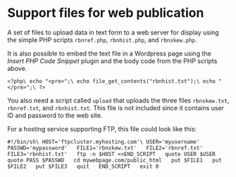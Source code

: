# Support files for web publication
A set of files to upload data in text form to a web server for display using 
the simple PHP scripts `rbnref.php`, `rbnhist.php`, and `rbnskew.php`.

It is also possible to embed the text file in a Wordpress page using
the *Insert PHP Code Snippet* plugin and the body code from the PHP scripts above. 

`<?php\
    echo "<pre>";\
    echo file_get_contents("rbnhist.txt");\
    echo "</pre>";\
?>`

You also need a script called `upload` that uploads the three files `rbnskew.txt`, 
`rbnref.txt`, and `rbnhist.txt`. This file is not included since it contains user 
ID and password to the web site.

For a hosting service supporting FTP, this file could look like this:

`#!/bin/sh\
HOST='ftpcluster.myhosting.com'\
USER='myusername'  
PASSWD='mypassword'  
FILE1='rbnskew.txt'  
FILE2='rbnref.txt'  
FILE3='rbnhist.txt'  
ftp -n $HOST <<END_SCRIPT  
quote USER $USER  
quote PASS $PASSWD  
cd mywebpage.com/public_html  
put $FILE1  
put $FILE2  
put $FILE3  
quit  
END_SCRIPT  
exit 0`  

